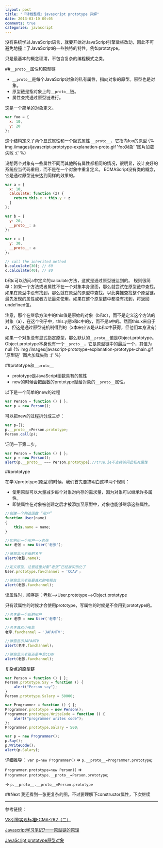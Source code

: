 ```yaml
---
layout: post
title: "『转载整理』javascript prototype 详解"
date: 2013-03-10 00:05
comments: true
categories: javascript
---
```

没有系统学过JavaScript语言，就要开始对JavaScript引擎做些改动，因此不可避免地撞上了JavaScript的一些独特的特性，例如prototype。

只是最基本的概念理清，不包含复杂的编程模式之类。

<!--more-->

##`__proto__`属性和原型链
- `__proto__`是每个JavaScript对象的私有属性，指向对象的原型。原型也是对象。
- 原型链是指对象上的`__proto__`链。
- 属性查找通过原型链进行。

这是一个简单的对象定义。

``` javascript
var foo = {  
  x: 10,  
  y: 20  
};  
```
这个结构定义了两个显式属性和一个隐式属性 `__proto__`，它指向foo的原型
{% img /images/javascript-prototype-explanation-proto.gif 'foo对象' '图片加载失败 :('  %}

设想两个对象有一些属性不同而其他所有属性都相同的情况，很明显，设计良好的系统应当代码重用，而不是在一个对象中重复定义。
ECMAScript没有类的概念，它是通过原型链来达到同样的效果的。

``` javascript
var a = {
  x: 10,
  calculate: function (z) {
    return this.x + this.y + z
  }
};
 
var b = {
  y: 20,
  __proto__: a
};
 
var c = {
  y: 30,
  __proto__: a
};
 
// call the inherited method
b.calculate(30); // 60
c.calculate(40); // 80
```

b和c可以访问a中定义的calculate方法，这就是通过原型链达到的。
规则很简单：如果一个方法或者属性不在一个对象本身里面，那么就尝试在原型链中查找。如果在原型中没有找到，那么就在原型的原型中查找，以此类推查找整个原型链。最先发现的属性或者方法最先使用。如果在整个原型链中都没有找到，将返回undefined值。

注意，那个在继承方法中的this值是原始的对象（b和c），而不是定义这个方法的对象（a），在这个例子中，this.y是b和c中的y，而不是a中的。然而this.x来自于a，但这是通过原型链机制得到的（x本来应该是从b和c中获得，但他们本身没有）

如果一个对象没有显式指定原型，那么默认的`__proto__`值是Object.prototype。Object.prototype本身也有一个`__proto__`，它是原型链中的最后一个，其值为null
{% img /images/javascript-prototype-explanation-prototype-chain.gif '原型链' '图片加载失败 :('  %}

##prototype和`__proto__`
- prototype是JavaScript函数具有的属性
- new的时候会把函数的prototype赋给对象的`__proto__`属性。

以下是一个简单的new的过程
``` javascript
var Person = function () { };
var p = new Person();
```

可以把new的过程拆分成三步：

``` javascript
var p={}; 
p.__proto__=Person.prototype;
Person.call(p);
```

证明一下第二步。

``` javascript
var Person = function () { };
var p = new Person();
alert(p.__proto__ === Person.prototype);//true,ie不支持访问此私有属性
```

##prototype

在学习prototype(原型)的时候，我们首先要搞明白这样两个规则：

- 使用原型可以大量减少每个对象对内存的需求量，因为对象可以继承许多属性。
- 即使属性在对象被创建之后才被添加至原型中，对象也能够继承这些属性。

``` javascript
//创建一个构造函数 “用户”
function User(name)
{
    this.name = name;
}

//实例化一个用户——>老张
var 老张 = new User('老张');

//弹窗显示老张的名字
alert(老张.name);

//定义原型，注意这里对象“老张”已经被实例化了
User.prototype.favchannel = 'CCAV';

//弹窗显示老张最喜欢的电视台
alert(老张.favchannel);
```
读属性时，顺序是：老张——>User.prototype——>Object.prototype

只有读属性的时候才会使用prototype，写属性的时候是不会用到prototype的。

``` javascript
//老李是一个新的用户
var 老李 = new User('老李');

//老李喜欢小电影
老李.favchannel = 'JAPANTV';

//弹窗显示JAPANTV
alert(老李.favchannel);

//弹窗显示老张还是中意CCAV
alert(老张.favchannel);
```

复杂点的原型链
``` javascript
var Person = function () { };
Person.prototype.Say = function () {
    alert("Person say");
}
Person.prototype.Salary = 50000;

var Programmer = function () { };
Programmer.prototype = new Person();
Programmer.prototype.WriteCode = function () {
    alert("programmer writes code");
};
Programmer.prototype.Salary = 500;

var p = new Programmer();
p.Say();
p.WriteCode();
alert(p.Salary);
```
详细推导：
`var p=new Programmer()` => `p.__proto__=Programmer.prototype`;

`Programmer.prototype=new Person()` => `Programmer.prototype.__proto__=Person.prototype`;

=> `p.__proto__.__proto__=Person.prototype`

##Next
我还看到一张更复杂的图，不过要理解下constructor属性，下次继续
***
参考链接：

[V8引擎实现标准ECMA-262（二）](http://blog.csdn.net/wanghui499917270/article/details/7170207)

[Javascript学习笔记7——原型链的原理](http://www.cnblogs.com/kym/archive/2010/01/09/1643062.html)

[JavaScript prototype原型对象](http://www.xiaoxiaozi.com/2009/06/29/995/)